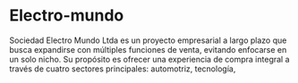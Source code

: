 # Electro-mundo
Sociedad Electro Mundo Ltda es un proyecto empresarial a largo plazo que busca expandirse con múltiples funciones de venta, evitando enfocarse en un solo nicho. Su propósito es ofrecer una experiencia de compra integral a través de cuatro sectores principales: automotriz, tecnología,
